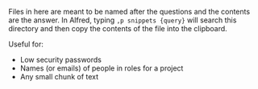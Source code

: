 Files in here are meant to be named after the questions and the contents are the answer. In Alfred, typing `,p snippets {query}` will search this directory and then copy the contents of the file into the clipboard. 

Useful for:

- Low security passwords
- Names (or emails) of people in roles for a project
- Any small chunk of text